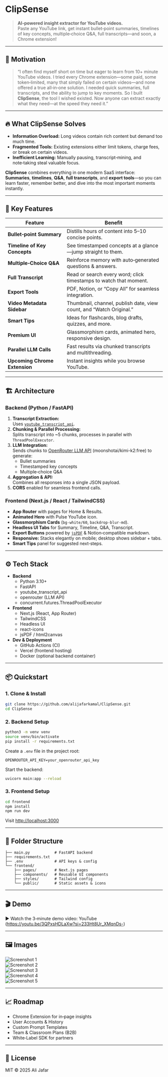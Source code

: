 # ClipSense

> **AI‑powered insight extractor for YouTube videos.**  
> Paste any YouTube link, get instant bullet‑point summaries, timelines of key concepts, multiple‑choice Q&A, full transcripts—and soon, a Chrome extension!

---

## 🚀 Motivation

> “I often find myself short on time but eager to learn from 10+ minute YouTube videos. I tried every Chrome extension—some paid, some token‑limited, many that simply failed on certain videos—and none offered a true all‑in‑one solution. I needed quick summaries, full transcripts, and the ability to jump to key moments. So I built **ClipSense**, the tool I wished existed. Now anyone can extract exactly what they need—at the speed they need it.”

---

## 🔥 What ClipSense Solves

- **Information Overload:** Long videos contain rich content but demand too much time.
- **Fragmented Tools:** Existing extensions either limit tokens, charge fees, or break on certain videos.
- **Inefficient Learning:** Manually pausing, transcript‑mining, and note‑taking steal valuable focus.

**ClipSense** combines everything in one modern SaaS interface:  
**Summaries**, **timelines**, **Q&A**, **full transcripts**, and **export tools**—so you can learn faster, remember better, and dive into the most important moments instantly.

---

## 🎯 Key Features

| Feature                       | Benefit                                                        |
|-------------------------------|----------------------------------------------------------------|
| **Bullet‑point Summary**      | Distills hours of content into 5–10 concise points.            |
| **Timeline of Key Concepts**  | See timestamped concepts at a glance—jump straight to them.    |
| **Multiple‑Choice Q&A**       | Reinforce memory with auto‑generated questions & answers.      |
| **Full Transcript**           | Read or search every word; click timestamps to watch that moment.|
| **Export Tools**              | PDF, Notion, or “Copy All” for seamless integration.           |
| **Video Metadata Sidebar**    | Thumbnail, channel, publish date, view count, and “Watch Original.”|
| **Smart Tips**                | Ideas for flashcards, blog drafts, quizzes, and more.          |
| **Premium UI**                | Glassmorphism cards, animated hero, responsive design.         |
| **Parallel LLM Calls**        | Fast results via chunked transcripts and multithreading.       |
| **Upcoming Chrome Extension** | Instant insights while you browse YouTube.                     |

---

## 🏗 Architecture

### Backend (Python / FastAPI)
1. **Transcript Extraction:**  
   Uses [`youtube_transcript_api`](https://pypi.org/project/youtube-transcript-api/).
2. **Chunking & Parallel Processing:**  
   Splits transcript into ~5 chunks, processes in parallel with `ThreadPoolExecutor`.
3. **LLM Integration:**  
   Sends chunks to [OpenRouter LLM API](https://openrouter.ai/) (moonshotai/kimi-k2:free) to generate:
   - Bullet summaries  
   - Timestamped key concepts  
   - Multiple‑choice Q&A  
4. **Aggregation & API:**  
   Combines all responses into a single JSON payload.  
5. **CORS** enabled for seamless frontend calls.

### Frontend (Next.js / React / TailwindCSS)
- **App Router** with pages for Home & Results.
- **Animated Hero** with Pulse YouTube icon.
- **Glassmorphism Cards** (`bg-white/60`, `backdrop-blur-md`).
- **Headless UI Tabs** for Summary, Timeline, Q&A, Transcript.
- **Export Buttons** powered by [`jsPDF`](https://github.com/parallax/jsPDF) & Notion‑compatible markdown.
- **Responsive:** Stacks elegantly on mobile; desktop shows sidebar + tabs.
- **Smart Tips** panel for suggested next‑steps.

---

## ⚙️ Tech Stack

- **Backend**  
  - Python 3.10+  
  - FastAPI  
  - youtube_transcript_api  
  - openrouter (LLM API)  
  - concurrent.futures.ThreadPoolExecutor  
- **Frontend**  
  - Next.js (React, App Router)  
  - TailwindCSS  
  - Headless UI  
  - react-icons  
  - jsPDF / html2canvas  
- **Dev & Deployment**  
  - GitHub Actions (CI)  
  - Vercel (frontend hosting)  
  - Docker (optional backend container)

---

## 📦 Quickstart

### 1. Clone & Install

```bash
git clone https://github.com/alijafarkamal/ClipSense.git
cd ClipSense
```

### 2. Backend Setup

```bash
python3 -m venv venv
source venv/bin/activate
pip install -r requirements.txt
```

Create a `.env` file in the project root:

```
OPENROUTER_API_KEY=your_openrouter_api_key
```

Start the backend:

```bash
uvicorn main:app --reload
```

### 3. Frontend Setup

```bash
cd frontend
npm install
npm run dev
```

Visit [http://localhost:3000](http://localhost:3000)

---

## 📂 Folder Structure

```
├── main.py           # FastAPI backend
├── requirements.txt
├── .env              # API keys & config
└── frontend/
    ├── pages/        # Next.js pages
    ├── components/   # Reusable UI components
    ├── styles/       # Tailwind config
    └── public/       # Static assets & icons
```

---

## 🎬 Demo

▶️ Watch the 3‑minute demo video: YouTube (https://youtu.be/3QPxsHDLaXw?si=233Ht8Ur_XMqnDs-)

---

## 🖼 Images

![Screenshot 1](https://github.com/user-attachments/assets/30ac20be-974b-4ba9-bdca-5e2b07404fc3)  
![Screenshot 2](https://github.com/user-attachments/assets/4af53e6d-6312-4900-a13b-d537b23f0987)  
![Screenshot 3](https://github.com/user-attachments/assets/59060c49-ac82-4b26-b34f-098c26ccf124)  
![Screenshot 4](https://github.com/user-attachments/assets/6ecf7797-5dd3-4be7-9ed5-e20dd90876d6)  
![Screenshot 5](https://github.com/user-attachments/assets/00c1b765-020f-47dd-a771-4ad84f4a2a77)  

---

## 📈 Roadmap

- Chrome Extension for in‑page insights
- User Accounts & History
- Custom Prompt Templates
- Team & Classroom Plans (B2B)
- White‑Label SDK for partners

---

## 🤝 License

MIT © 2025 Ali Jafar

